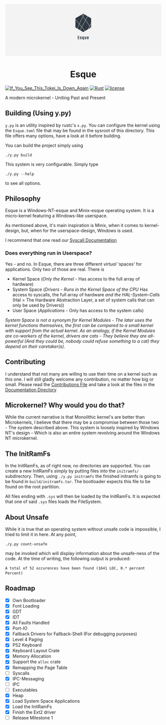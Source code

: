 ![](binaries/brand/twitter_header_photo_2.png)

<p align="center">
    <h1 align="center">Esque</h1>
</p>

[![If_You_See_This_Tokei_Is_Down_Again](https://tokei.rs/b1/github/visionizer/esque)](https://github.com/visionizer/esque)
[![Rust](https://img.shields.io/badge/rust-%23000000.svg?style=for-the-badge&logo=rust&logoColor=white)](https://github.com/visionizer/esque)
[![license](https://img.shields.io/github/license/visionizer/esque?style=for-the-badge)](https://github.com/visionizer/esque)

A modern microkernel - Uniting Past and Present


## Building (Using y.py)

`y.py` is an utility inspired by rustc's `x.py`. You can configure
the kernel using the `Esque.toml` file that may be found in the sysroot of this directory. This file offers many options, have a look at it before building.

You can build the project simply using
```
./y.py build
```
This system is very configurable. Simply type
```
./y.py --help
```
to see all options.


## Philosophy
Esque is a Windows-NT-esque and Minix-esque operating system.
It is a micro-kernel featuring a Windows-like userspace.

As mentioned above, it's main inspiration is Minix, when it comes
to kernel-design, but, when for the userspace-design, Windows is used.

I recommend that one read our [Syscall Documentation](Documentation/syscall.md)

### Does everything run in Userspace?

Yes - and no. In Esque, there are three different *virtual* 'spaces' for applications. Only two of those are real.
There is
- Kernel Space (*Only the Kernel* - Has access to the full array of hardware)
- System Space (*Drivers* - *Runs in the Kernel Space of the CPU* Has access to syscalls, the full array of hardware *and the HAL-System-Calls* (Hal = The Hardware Abstraction Layer, a set of system calls that can only be used by Drivers))
- User Space (*Applications* - Only has access to the system calls)

*System Space is not a synonym for Kernel Modules - The later uses the kernel functions themselves, the first can be compared to a small kernel with support from the actual kernel. As an analogy, if the Kernel Modules are co-workers of the kernel, drivers are cats - They believe they are all-powerful (And they could be, nobody could refuse something to a cat) they depend on their caretaker(s).*

## Contributing

I understand that not many are willing to use their time on a kernel
such as this one. I will still gladly welcome any contribution, no matter how big or small. Please read the [Contributions File](CONTRIBUTING.md) and take a look at the files in the [Documentation Directory](Documentation)

## Microkernel? Why would you do that?

While the current narrative is that Monolithic kernel's are better than Microkernels, I believe that there may be a compromise between those two - The system described above. This system is loosely inspired by Windows NT's design - Which is also an entire system revolving around the Windows NT microkernel.

## The InitRamFs
In the InitRamFs, as of right now, no directories are supported.
You can create a new InitRamFs simply by putting files into the `initramfs/` subdirectory.
Then, using `./y.py initramfs` the finished initramfs is going to be found in `build/initramfs.tar`. The bootloader expects this file to be found on the root partition.

All files ending with `.sys` will then be loaded by the InitRamFs. It is expected that one of said `.sys` files loads the FileSystem.

## About Unsafe
While it is true that an operating system without unsafe code is impossible, I tried to limit it in here. At any point, 
```
./y.py count-unsafe
```
may be invoked which will display information about the unsafe-ness of the code.
At the time of writing, the following output is produced:
```
A total of 52 occurences have been found (1641 LOC, 0.* percent Percent)
```


## Roadmap
- [x] Own Bootloader
- [x] Font Loading
- [x] GDT
- [x] IDT
- [x] All Faults Handled
- [x] Port-IO
- [x] Fallback Drivers for Fallback-Shell (For debugging purposes)
- [x] Level 4 Paging
- [x] PS2 Keyboard
- [x] Keyboard Layout Crate
- [x] Memory Allocation
- [x] Support the `alloc` crate
- [x] Remapping the Page Table
- [ ] Syscalls
- [x] IPC-Messaging
- [ ] IPC 
- [ ] Executables
- [x] Heap
- [x] Load System Space Applications
- [x] Load the InitRamFs
- [x] Finish the Ext2 driver
- [ ] Release Milestone 1  
